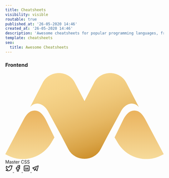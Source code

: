 ```yaml
---
title: Cheatsheets
visibility: visible
routable: true
published_at: '26-05-2020 14:46'
created_at: '26-05-2020 14:46'
description: 'Awesome cheatsheets for popular programming languages, frameworks and development tools.'
template: cheatsheets
seo:
  title: Awesome Cheatsheets
---
```


### Frontend 
<div class="lg:flex">
  <div class="p-6 w-full lg:w-3/12 bg-white mb-4 rounded-lg border border-slate-900">
  <a href="(getBaseUrl)/cheatsheets/mastercss">        
<svg class="w:34" xmlns="http://www.w3.org/2000/svg" xmlns:xlink="http://www.w3.org/1999/xlink" viewBox="0 0 103.81 56.36"><defs><linearGradient id="gradientundefined" x1="0.5" y1="-1.054" x2="0.5" y2="1.002" gradientUnits="objectBoundingBox"><stop offset="0" stop-color="#c8861c"></stop><stop offset="0.323" stop-color="#e6a345"></stop><stop offset="1" stop-color="#f6db9b"></stop></linearGradient><linearGradient id="gradientundefined-2" x1="21.397" y1="-1.054" x2="21.397" y2="1.002" gradientUnits="objectBoundingBox"><stop offset="0" stop-color="#c78a28"></stop><stop offset="0.323" stop-color="#e6a345"></stop><stop offset="1" stop-color="#f6db9b"></stop></linearGradient><linearGradient id="gradientundefined-3" x1="0.156" y1="-0.44" x2="0.754" y2="1.009" gradientUnits="objectBoundingBox"><stop offset="0" stop-color="#fcdd98"></stop><stop offset="0.232" stop-color="#fada94"></stop><stop offset="0.407" stop-color="#f6d48b"></stop><stop offset="0.564" stop-color="#efc87b"></stop><stop offset="0.709" stop-color="#e6b864"></stop><stop offset="0.847" stop-color="#d9a346"></stop><stop offset="0.975" stop-color="#c98922"></stop><stop offset="1" stop-color="#e6a345"></stop></linearGradient><clipPath id="clip-logo"><rect width="103.81" height="56.36"></rect></clipPath></defs><g id="logo" clip-path="url(#clip-logo)"><g id="Group_23" data-name="Group 23" transform="translate(-0.001)"><path id="Path_1" data-name="Path 1" d="M596.576,177.487c-2.716-4.806-5-5.52-7.227-5.52-3.27,0-5.542,3.023-6.994,5.705l-5.8,11.91,1.58,2.591a21.636,21.636,0,0,0,29.112,9.135l1.507-.786Z" transform="translate(-504.941 -147.386)" fill="url(#gradientundefined)"></path><path id="Path_2" data-name="Path 2" d="M528.344,177.487c2.716-4.806,5-5.52,7.228-5.52,3.268,0,5.54,3.023,6.993,5.705l5.8,11.91-1.579,2.591a21.636,21.636,0,0,1-29.112,9.135l-1.507-.786Z" transform="translate(-516.166 -147.386)" fill="url(#gradientundefined-2)"></path><path id="Path_3" data-name="Path 3" d="M593,157.726c-4.229-8.53-16.922-8.723-21.225-.129l-6.252,11.974L559.266,157.6c-4.3-8.594-16.995-8.4-21.225.129l-8.134,15.738c3.861-4.383,9.276-1.8,11.631,2.66l8.773,16.148,4.487,8.581a11.893,11.893,0,0,0,5.11,5.2,12.414,12.414,0,0,0,11.221,0,11.9,11.9,0,0,0,5.109-5.2l4.487-8.581,8.773-16.148c2.356-4.46,7.77-7.043,11.631-2.66Z" transform="translate(-513.612 -151.239)" fill="url(#gradientundefined-3)"></path></g></g></svg>
</a>
<div class="text-xl font-normal pt-4 mt-8 p-0 border-t text-center border-slate-900">
Master CSS
</div>
<div class="font-normal pt-4 mt-4 p-0 border-t border-slate-900  flex text-center items-center content-center justify-center">
<a href="https://twitter.com/intent/tweet?text=Check%20this%20awesome%20cheatsheet%20about%20Master%20CSS%3A%20https%3A%2F%2Fawilum.github.io%2Fcheatsheets%2Fmastercss%2F" class="px-2" target="_blank">
<svg xmlns="http://www.w3.org/2000/svg" class="icon icon-tabler icon-tabler-brand-twitter" width="24" height="24" viewBox="0 0 24 24" stroke-width="2" stroke="currentColor" fill="none" stroke-linecap="round" stroke-linejoin="round">
   <path stroke="none" d="M0 0h24v24H0z" fill="none"></path>
   <path d="M22 4.01c-1 .49 -1.98 .689 -3 .99c-1.121 -1.265 -2.783 -1.335 -4.38 -.737s-2.643 2.06 -2.62 3.737v1c-3.245 .083 -6.135 -1.395 -8 -4c0 0 -4.182 7.433 4 11c-1.872 1.247 -3.739 2.088 -6 2c3.308 1.803 6.913 2.423 10.034 1.517c3.58 -1.04 6.522 -3.723 7.651 -7.742a13.84 13.84 0 0 0 .497 -3.753c-.002 -.249 1.51 -2.772 1.818 -4.013z"></path>
</svg>
</a> 
<a href="https://www.facebook.com/sharer/sharer.php?u=https%3A%2F%2Fawilum.github.io%2Fcheatsheets%2Fmastercss%2F" class="px-2" target="_blank">
<svg xmlns="http://www.w3.org/2000/svg" class="icon icon-tabler icon-tabler-brand-facebook" width="24" height="24" viewBox="0 0 24 24" stroke-width="2" stroke="currentColor" fill="none" stroke-linecap="round" stroke-linejoin="round">
   <path stroke="none" d="M0 0h24v24H0z" fill="none"></path>
   <path d="M7 10v4h3v7h4v-7h3l1 -4h-4v-2a1 1 0 0 1 1 -1h3v-4h-3a5 5 0 0 0 -5 5v2h-3"></path>
</svg>
</a> 
<a href="https://www.linkedin.com/sharing/share-offsite/?url=https%3A%2F%2Fawilum.github.io%2Fcheatsheets%2Fmastercss%2F" class="px-2" target="_blank">
<svg xmlns="http://www.w3.org/2000/svg" class="icon icon-tabler icon-tabler-brand-linkedin" width="24" height="24" viewBox="0 0 24 24" stroke-width="2" stroke="currentColor" fill="none" stroke-linecap="round" stroke-linejoin="round">
   <path stroke="none" d="M0 0h24v24H0z" fill="none"></path>
   <rect x="4" y="4" width="16" height="16" rx="2"></rect>
   <line x1="8" y1="11" x2="8" y2="16"></line>
   <line x1="8" y1="8" x2="8" y2="8.01"></line>
   <line x1="12" y1="16" x2="12" y2="11"></line>
   <path d="M16 16v-3a2 2 0 0 0 -4 0"></path>
</svg>
</a>
<a href="https://telegram.me/share/url?url=https://awilum.github.io/cheatsheets/mastercss/&text=Check%20this%20awesome%20cheatsheet%20about%20Master%20CSS%3A%20https%3A%2F%2Fawilum.github.io%2Fcheatsheets%2Fmastercss%2F" class="px-2" target="_blank">
<svg xmlns="http://www.w3.org/2000/svg" class="icon icon-tabler icon-tabler-brand-telegram" width="24" height="24" viewBox="0 0 24 24" stroke-width="2" stroke="currentColor" fill="none" stroke-linecap="round" stroke-linejoin="round">
   <path stroke="none" d="M0 0h24v24H0z" fill="none"></path>
   <path d="M15 10l-4 4l6 6l4 -16l-18 7l4 2l2 6l3 -4"></path>
</svg>
</a>
</div>
</div>
</div>